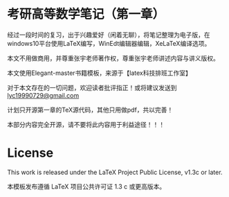 <!-- Author : Dongsheng Deng & Liam Huang-->
<!-- Program Email: elegantlatex2e@gmail.com -->

# 考研高等数学笔记（第一章）
经过一段时间的复习，出于兴趣爱好（闲着无聊），将笔记整理为电子版，在windows10平台使用LaTeX编写，WinEdt编辑器编辑，XeLaTeX编译选项。


本文不用做商用，并尊重张宇老师著作权，尊重张宇老师讲述内容与讲义版权。


本文使用Elegant-master书籍模板，来源于【latex科技排班工作室】


对于本文存在的一切问题，欢迎读者批评指正！或将建议发送到 lyc19990729@gmail.com 


计划只开源第一章的TeX源代码，其他只用做pdf，共以完善！


本部分内容完全开源，请不要将此内容用于利益途径！！！


# License

This work is released under the LaTeX Project Public License, v1.3c or later. 

本模板发布遵循 LaTeX 项目公共许可证 1.3 c 或更高版本。
